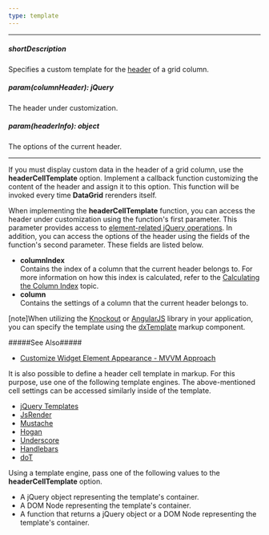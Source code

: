 ```yaml
---
type: template
---
```

---
##### shortDescription
Specifies a custom template for the [header](/concepts/10%20UI%20Widgets/70%20Data%20Grid/001%20Visual%20Elements/010%20Grid%20Columns/050%20Configuring%20Column%20Headers.md '/Documentation/Guide/UI_Widgets/Data_Grid/Visual_Elements/#Grid_Columns/Configuring_Column_Headers') of a grid column.

##### param(columnHeader): jQuery
The header under customization.

##### param(headerInfo): object
The options of the current header.

---
If you must display custom data in the header of a grid column, use the **headerCellTemplate** option. Implement a callback function customizing the content of the header and assign it to this option. This function will be invoked every time **DataGrid** rerenders itself.

When implementing the **headerCellTemplate** function, you can access the header under customization using the function's first parameter. This parameter provides access to [element-related jQuery operations](https://api.jquery.com/?s=element). In addition, you can access the options of the header using the fields of the function's second parameter. These fields are listed below.

- **columnIndex**		
Contains the index of a column that the current header belongs to. For more information on how this index is calculated, refer to the [Calculating the Column Index](/concepts/10%20UI%20Widgets/70%20Data%20Grid/001%20Visual%20Elements/010%20Grid%20Columns/040%20Calculating%20the%20Column%20Index.md '/Documentation/Guide/UI_Widgets/Data_Grid/Visual_Elements/#Grid_Columns/Calculating_the_Column_Index') topic.   
- **column**		
Contains the settings of a column that the current header belongs to.

[note]When utilizing the [Knockout](https://knockoutjs.com) or [AngularJS](https://angularjs.org) library in your application, you can specify the template using the [dxTemplate](/api-reference/10%20UI%20Widgets/Markup%20Components/dxTemplate '/Documentation/ApiReference/UI_Widgets/Markup_Components/dxTemplate/') markup component. 

#####See Also#####
- [Customize Widget Element Appearance - MVVM Approach](/concepts/10%20UI%20Widgets/80%20Common/35%20Customize%20Widget%20Element%20Appearance%20-%20MVVM%20Approach '/Documentation/Guide/UI_Widgets/Common/Customize_Widget_Element_Appearance_-_MVVM_Approach/')

It is also possible to define a header cell template in markup. For this purpose, use one of the following template engines. The above-mentioned cell settings can be accessed similarly inside of the template.

- [jQuery Templates](https://github.com/BorisMoore/jquery-tmpl)		
- [JsRender](https://github.com/BorisMoore/jsrender)		
- [Mustache](https://mustache.github.io)
- [Hogan](https://twitter.github.io/hogan.js)
- [Underscore](https://underscorejs.org)
- [Handlebars](https://handlebarsjs.com)
- [doT](https://olado.github.io/doT/index.html)

Using a template engine, pass one of the following values to the **headerCellTemplate** option.

- A jQuery object representing the template's container.		
- A DOM Node representing the template's container.		
- A function that returns a jQuery object or a DOM Node representing the template's container.